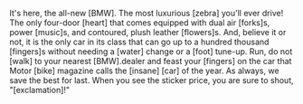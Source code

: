 It's here, the all-new [BMW]. The most luxurious
[zebra] you'll ever drive! The only four-door [heart] that
comes equipped with dual air [forks]s, power [music]s,
and contoured, plush leather [flowers]s. And, believe it or not,
it is the only car in its class that can go up to a hundred thousand
[fingers]s without needing a [water] change or
a [foot] tune-up. Run, do not [walk] to your nearest
[BMW].dealer and feast your [fingers] on
the car that Motor [bike] magazine calls the [insane]
[car] of the year. As always, we save the best for last. When
you see the sticker price, you are sure to shout, "[exclamation]!"
